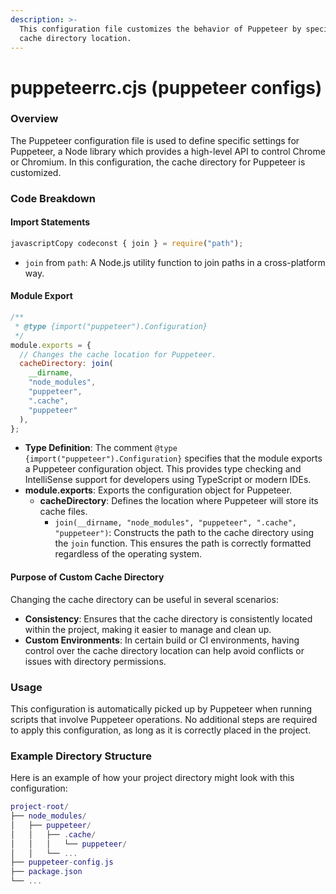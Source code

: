 ```yaml
---
description: >-
  This configuration file customizes the behavior of Puppeteer by specifying the
  cache directory location.
---
```


# puppeteerrc.cjs (puppeteer configs)

### Overview

The Puppeteer configuration file is used to define specific settings for Puppeteer, a Node library which provides a high-level API to control Chrome or Chromium. In this configuration, the cache directory for Puppeteer is customized.

### Code Breakdown

#### Import Statements

```javascript
javascriptCopy codeconst { join } = require("path");
```

* `join` from `path`: A Node.js utility function to join paths in a cross-platform way.

#### Module Export

```javascript
/**
 * @type {import("puppeteer").Configuration}
 */
module.exports = {
  // Changes the cache location for Puppeteer.
  cacheDirectory: join(
    __dirname,
    "node_modules",
    "puppeteer",
    ".cache",
    "puppeteer"
  ),
};
```

* **Type Definition**: The comment `@type {import("puppeteer").Configuration}` specifies that the module exports a Puppeteer configuration object. This provides type checking and IntelliSense support for developers using TypeScript or modern IDEs.
* **module.exports**: Exports the configuration object for Puppeteer.
  * **cacheDirectory**: Defines the location where Puppeteer will store its cache files.
    * `join(__dirname, "node_modules", "puppeteer", ".cache", "puppeteer")`: Constructs the path to the cache directory using the `join` function. This ensures the path is correctly formatted regardless of the operating system.

#### Purpose of Custom Cache Directory

Changing the cache directory can be useful in several scenarios:

* **Consistency**: Ensures that the cache directory is consistently located within the project, making it easier to manage and clean up.
* **Custom Environments**: In certain build or CI environments, having control over the cache directory location can help avoid conflicts or issues with directory permissions.

### Usage

This configuration is automatically picked up by Puppeteer when running scripts that involve Puppeteer operations. No additional steps are required to apply this configuration, as long as it is correctly placed in the project.

### Example Directory Structure

Here is an example of how your project directory might look with this configuration:

```lua
project-root/
├── node_modules/
│   ├── puppeteer/
│   │   ├── .cache/
│   │   │   └── puppeteer/
│   │   └── ...
├── puppeteer-config.js
├── package.json
└── ...
```
